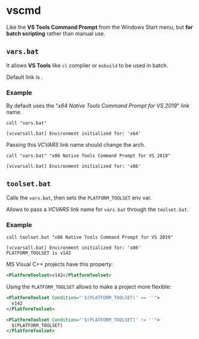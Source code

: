 # vscmd

Like the **VS Tools Command Prompt** from the Windows Start menu, but **for 
batch scripting** rather than manual use.

## `vars.bat`

It allows **VS Tools** like `cl` compiler or `msbuild` to be used in batch.

Default link is .

### Example

By default uses the "*x64 Native Tools Command Prompt for VS 2019*" link name.

```batch
call "vars.bat"
```

```batch
[vcvarsall.bat] Environment initialized for: 'x64'
```

Passing this *VCVARS* link name should change the arch.

```batch
call "vars.bat" "x86 Native Tools Command Prompt for VS 2019"
```

```batch
[vcvarsall.bat] Environment initialized for: 'x86'
```

## `toolset.bat`

Calls the `vars.bat`, then sets the `PLATFORM_TOOLSET` env var.

Allows to pass a *VCVARS* link name for `vars.bat` through the `toolset.bat`.

### Example

```batch
call toolset.bat "x86 Native Tools Command Prompt for VS 2019"
```

```batch
[vcvarsall.bat] Environment initialized for: 'x86'
PLATFORM_TOOLSET is v142
```

MS Visual C++ projects have this property:

```xml
<PlatformToolset>v142</PlatformToolset>
```

Using the `PLATFORM_TOOLSET` allows to make a project more flexible:

```xml
<PlatformToolset Condition="'$(PLATFORM_TOOLSET)' == ''">
  v142
</PlatformToolset>

<PlatformToolset Condition="'$(PLATFORM_TOOLSET)' != ''">
  $(PLATFORM_TOOLSET)
</PlatformToolset>
```
